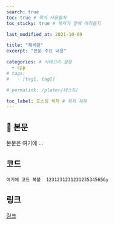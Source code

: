 ```yaml
---
search: true
toc: true # 목차 사용할지
toc_sticky: true # 목차가 옆에 따라올지

last_modified_at: 2021-10-09

title: "제목란"
excerpt: "본문 주요 내용"

categories: # 카테고리 설정
  - cpp
# tags:
#   - [tag1, tag2]

# permalink: /plater/테스트/

toc_label: 포스팅 목차 # 목차 제목
---
```


## 🦥 본문

본문은 여기에 ...


## 코드
```  
여기에 코드 복붙  1231231231231235345656y
```  

## 링크
[링크](https://community.algolia.com/jekyll-algolia/options.html)